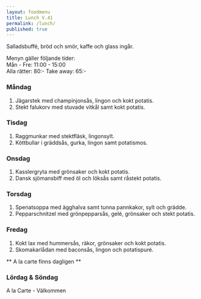 ```yaml
---
layout: foodmenu
title: Lunch V.41
permalink: /lunch/
published: true
---
```

Salladsbuffé, bröd och smör, kaffe och glass ingår.

Menyn gäller följande tider:  
Mån - Fre: 11:00 - 15:00  
Alla rätter: 80:- Take away: 65:- 

### Måndag

1. Jägarstek med champinjonsås, lingon och kokt potatis.
2. Stekt falukorv med stuvade vitkål samt kokt potatis.

### Tisdag

1. Raggmunkar med stektfläsk, lingonsylt.
2. Köttbullar i gräddsås, gurka, lingon samt potatismos.


### Onsdag

1. Kasslergryta med grönsaker och kokt potatis.
2. Dansk sjömansbiff med öl och löksås samt råstekt potatis.

### Torsdag
 
1. Spenatsoppa med ägghalva samt tunna pannkakor, sylt och grädde.
2. Pepparschnitzel med grönpepparsås, gelé, grönsaker och stekt potatis.
 
### Fredag
 
1. Kokt lax med hummersås, räkor, grönsaker och kokt potatis.
2. Skomakarlådan med baconsås, lingon och potatispuré.

** A la carte finns dagligen **  

### Lördag & Söndag
A la Carte - Välkommen
